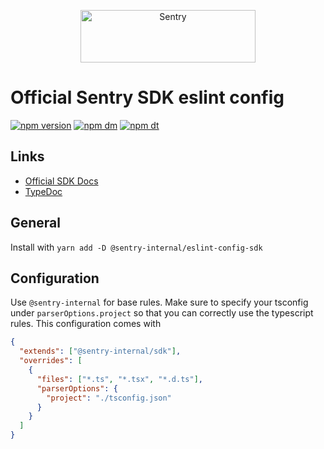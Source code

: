 <p align="center">
  <a href="https://sentry.io/?utm_source=github&utm_medium=logo" target="_blank">
    <img src="https://sentry-brand.storage.googleapis.com/sentry-wordmark-dark-280x84.png" alt="Sentry" width="280" height="84">
  </a>
</p>

# Official Sentry SDK eslint config

[![npm version](https://img.shields.io/npm/v/@sentry-internal/eslint-config-sdk.svg)](https://www.npmjs.com/package/@sentry-internal/eslint-config-sdk)
[![npm dm](https://img.shields.io/npm/dm/@sentry-internal/eslint-config-sdk.svg)](https://www.npmjs.com/package/@sentry-internal/eslint-config-sdk)
[![npm dt](https://img.shields.io/npm/dt/@sentry-internal/eslint-config-sdk.svg)](https://www.npmjs.com/package/@sentry-internal/eslint-config-sdk)

## Links

- [Official SDK Docs](https://docs.sentry.io/quickstart/)
- [TypeDoc](http://getsentry.github.io/sentry-javascript/)

## General

Install with `yarn add -D @sentry-internal/eslint-config-sdk`

## Configuration

Use `@sentry-internal` for base rules. Make sure to specify your tsconfig under `parserOptions.project` so that you can
correctly use the typescript rules. This configuration comes with

```json
{
  "extends": ["@sentry-internal/sdk"],
  "overrides": [
    {
      "files": ["*.ts", "*.tsx", "*.d.ts"],
      "parserOptions": {
        "project": "./tsconfig.json"
      }
    }
  ]
}
```
